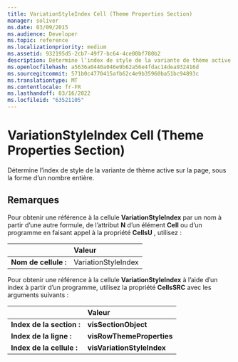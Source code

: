 ```yaml
---
title: VariationStyleIndex Cell (Theme Properties Section)
manager: soliver
ms.date: 03/09/2015
ms.audience: Developer
ms.topic: reference
ms.localizationpriority: medium
ms.assetid: 932195d5-2cb7-49f7-bc64-4ce00bf780b2
description: Détermine l’index de style de la variante de thème active sur la page, sous la forme d’un nombre entière.
ms.openlocfilehash: a5636a0440a046e9b62a56e4fdac14dea932416d
ms.sourcegitcommit: 571b0c4770415afb62c4e9b35960ba51bc94893c
ms.translationtype: MT
ms.contentlocale: fr-FR
ms.lasthandoff: 03/16/2022
ms.locfileid: "63521105"
---
```

# <a name="variationstyleindex-cell-theme-properties-section"></a>VariationStyleIndex Cell (Theme Properties Section)

Détermine l’index de style de la variante de thème active sur la page, sous la forme d’un nombre entière.
  
## <a name="remarks"></a>Remarques

Pour obtenir une référence à la cellule **VariationStyleIndex** par un nom à partir d’une autre formule, de l’attribut **N** d’un élément **Cell** ou d’un programme en faisant appel à la propriété **CellsU** , utilisez : 
  
||Valeur |
|:-----|:-----|
| **Nom de cellule :**  <br/> | VariationStyleIndex  <br/> |
   
Pour obtenir une référence à la cellule **VariationStyleIndex** à l’aide d’un index à partir d’un programme, utilisez la propriété **CellsSRC** avec les arguments suivants : 
  
||Valeur |
|:-----|:-----|
| **Index de la section :**  <br/> |**visSectionObject** <br/> |
| **Index de la ligne :**  <br/> |**visRowThemeProperties** <br/> |
| **Index de la cellule :**  <br/> |**visVariationStyleIndex** <br/> |
   

